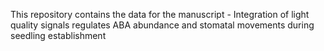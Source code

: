 This repository contains the data for the manuscript - Integration of light quality signals regulates ABA abundance and stomatal movements during seedling establishment
